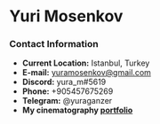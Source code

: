 # Yuri Mosenkov

### Contact Information

- **Current Location:** Istanbul, Turkey
- **E-mail:** yuramosenkov@gmail.com
- **Discord:** yura_m#5619
- **Phone:** +905457675269
- **Telegram:** @yuraganzer
- **My cinematography [portfolio](https://yuraganzer.com/)**
